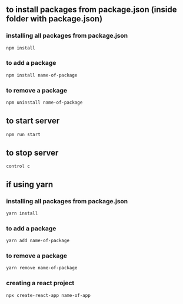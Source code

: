 ## to install packages from package.json (inside folder with package.json)

### installing all packages from package.json

```bash
npm install
```

### to add a package

```bash
npm install name-of-package
```

### to remove a package

```bash
npm uninstall name-of-package
```

## to start server

```bash
npm run start
```

## to stop server

```
control c
```

## if using yarn

### installing all packages from package.json

```bash
yarn install
```

### to add a package

```bash
yarn add name-of-package
```

### to remove a package

```bash
yarn remove name-of-package
```

### creating a react project

```
npx create-react-app name-of-app
```
